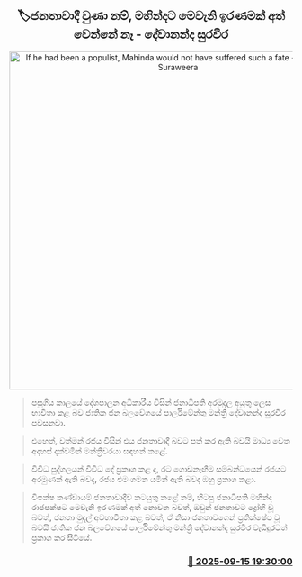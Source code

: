 <p align='center'><b><h2 align='center' title='If he had been a populist, Mahinda would not have suffered such a fate - Devananda Suraweera'>🏷ජනතාවාදී වුණා නම්, මහින්දට මෙවැනි ඉරණමක් අත් වෙන්නේ නෑ - දේවානන්ද සුරවීර</h2></b></p>
<p align='center'><img src='https://helakuru.sgp1.cdn.digitaloceanspaces.com/esana/images/lib/dewananda-suraweera-1.jpg' width='600' alt='If he had been a populist, Mahinda would not have suffered such a fate - Devananda Suraweera'></p>

> පසුගිය කාලයේ දේශපාලන අධිකාරීය විසින් ජනාධිපති අරමුදල අයුතු ලෙස භාවිතා කළ බව ජාතික ජන බලවේගයේ පාර්ලිමේන්තු මන්ත්‍රී දේවානන්ද සුරවීර පවසනවා.

> එහෙත්, වත්මන් රජය විසින් එය ජනතාවාදී බවට පත් කර ඇති බවයි මාධ්‍ය වෙත අදහස් දක්වමින් මන්ත්‍රීවරයා සඳහන් කළේ.

> විවිධ පුද්ගලයන් විවිධ දේ ප්‍රකාශ කළ ද, රට ගොඩනැඟීම සම්බන්ධයෙන් රජයට අරමුණක් ඇති බවද, රජය එම ගමන යමින් ඇති බවද ඔහු ප්‍රකාශ කළා.

> විපක්ෂ කණ්ඩායම් ජනතාවාදීව කටයුතු කළේ නම්, හිටපු ජනාධිපති මහින්ද රාජපක්ෂට මෙවැනි ඉරණමක් අත් නොවන බවත්, ඔවුන් ජනතාවට ද්‍රෝහි වූ බවත්, ජනතා මුදල් අවභාවිතා කළ බවත්, ඒ නිසා ජනතාවගෙන් ප්‍රතික්ෂේප වූ බවයි ජාතික ජන බලවේගයේ පාර්ලිමේන්තු මන්ත්‍රී දේවානන්ද සුරවීර වැඩිදුරටත් ප්‍රකාශ කර සිටියේ.



<h3 align='right'><a href='https://www.helakuru.lk/esana/p/113645/'>📅 2025-09-15 19:30:00</a></h3>
